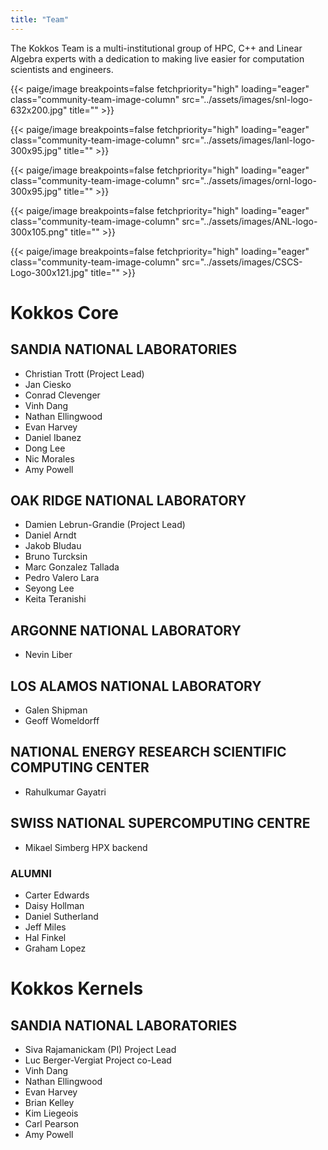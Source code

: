 ```yaml
---
title: "Team"
---
```


The Kokkos Team is a multi-institutional group of HPC, C++ and Linear Algebra experts with a dedication to making live easier for computation scientists and engineers.

{{< paige/image
    breakpoints=false
    fetchpriority="high"
    loading="eager"
    class="community-team-image-column"
    src="../assets/images/snl-logo-632x200.jpg"
    title="" >}}

{{< paige/image
    breakpoints=false
    fetchpriority="high"
    loading="eager"
    class="community-team-image-column"
    src="../assets/images/lanl-logo-300x95.jpg"
    title="" >}}

{{< paige/image
    breakpoints=false
    fetchpriority="high"
    loading="eager"
    class="community-team-image-column"
    src="../assets/images/ornl-logo-300x95.jpg"
    title="" >}}

{{< paige/image
    breakpoints=false
    fetchpriority="high"
    loading="eager"
    class="community-team-image-column"
    src="../assets/images/ANL-logo-300x105.png"
    title="" >}}

{{< paige/image
    breakpoints=false
    fetchpriority="high"
    loading="eager"
    class="community-team-image-column"
    src="../assets/images/CSCS-Logo-300x121.jpg"
    title="" >}}

# Kokkos Core

## SANDIA NATIONAL LABORATORIES

- Christian Trott (Project Lead)
- Jan Ciesko
- Conrad Clevenger
- Vinh Dang
- Nathan Ellingwood
- Evan Harvey
- Daniel Ibanez
- Dong Lee
- Nic Morales
- Amy Powell

## OAK RIDGE NATIONAL LABORATORY
- Damien Lebrun-Grandie (Project Lead)
- Daniel Arndt
- Jakob Bludau
- Bruno Turcksin
- Marc Gonzalez Tallada
- Pedro Valero Lara
- Seyong Lee
- Keita Teranishi

## ARGONNE NATIONAL LABORATORY

- Nevin Liber

## LOS ALAMOS NATIONAL LABORATORY

- Galen Shipman
- Geoff Womeldorff

## NATIONAL ENERGY RESEARCH SCIENTIFIC COMPUTING CENTER

- Rahulkumar Gayatri

## SWISS NATIONAL SUPERCOMPUTING CENTRE

- Mikael Simberg HPX backend

### ALUMNI

- Carter Edwards
- Daisy Hollman
- Daniel Sutherland
- Jeff Miles
- Hal Finkel
- Graham Lopez

# Kokkos Kernels

## SANDIA NATIONAL LABORATORIES

- Siva Rajamanickam (PI) Project Lead
- Luc Berger-Vergiat Project co-Lead
- Vinh Dang
- Nathan Ellingwood
- Evan Harvey
- Brian Kelley
- Kim Liegeois
- Carl Pearson
- Amy Powell
